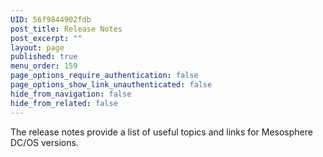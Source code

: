 ```yaml
---
UID: 56f9844902fdb
post_title: Release Notes
post_excerpt: ""
layout: page
published: true
menu_order: 159
page_options_require_authentication: false
page_options_show_link_unauthenticated: false
hide_from_navigation: false
hide_from_related: false
---
```

The release notes provide a list of useful topics and links for Mesosphere DC/OS versions.